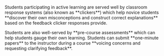 <p><span style=font-weight: 400;>Students participating in active learning are served well by classroom response systems (also known as </span>**clickers**<span style=font-weight: 400;>) which help novice students </span>**discover their own misconceptions and construct correct explanations**<span style=font-weight: 400;> based on the feedback clicker responses provide.</span></p>

<p><span style=font-weight: 400;>Students are also well-served by </span>**pre-course assessments**<span style=font-weight: 400;> which can help students gauge their own learning. Students can submit </span>**one-minute papers**<span style=font-weight: 400;> to the instructor during a course </span>**voicing concerns and requesting clarifying feedback**<span style=font-weight: 400;>.</span></p>